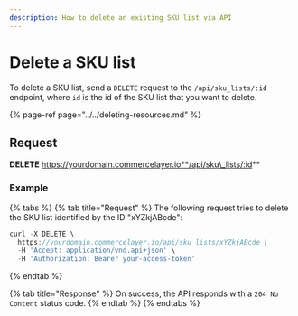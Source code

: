 ```yaml
---
description: How to delete an existing SKU list via API
---
```


# Delete a SKU list

To delete a SKU list, send a `DELETE` request to the `/api/sku_lists/:id` endpoint, where `id` is the id of the SKU list that you want to delete.

{% page-ref page="../../deleting-resources.md" %}

## Request

**DELETE** https://yourdomain.commercelayer.io**/api/sku\_lists/:id**

### Example

{% tabs %}
{% tab title="Request" %}
The following request tries to delete the SKU list identified by the ID "xYZkjABcde":

```javascript
curl -X DELETE \
  https://yourdomain.commercelayer.io/api/sku_lists/xYZkjABcde \
  -H 'Accept: application/vnd.api+json' \
  -H 'Authorization: Bearer your-access-token'
```
{% endtab %}

{% tab title="Response" %}
On success, the API responds with a `204 No Content` status code.
{% endtab %}
{% endtabs %}

